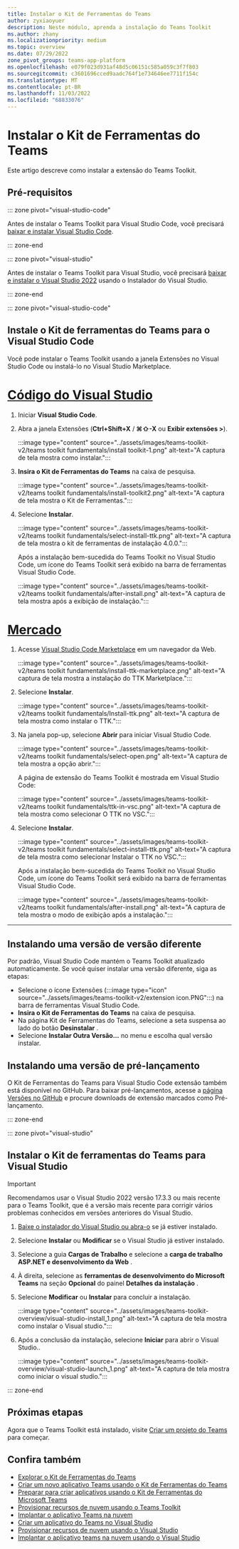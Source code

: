 ```yaml
---
title: Instalar o Kit de Ferramentas do Teams
author: zyxiaoyuer
description: Neste módulo, aprenda a instalação do Teams Toolkit
ms.author: zhany
ms.localizationpriority: medium
ms.topic: overview
ms.date: 07/29/2022
zone_pivot_groups: teams-app-platform
ms.openlocfilehash: e079f023d931af48d5c06151c585a059c3f7f803
ms.sourcegitcommit: c3601696cced9aadc764f1e734646ee7711f154c
ms.translationtype: MT
ms.contentlocale: pt-BR
ms.lasthandoff: 11/03/2022
ms.locfileid: "68833076"
---
```

# <a name="install-teams-toolkit"></a>Instalar o Kit de Ferramentas do Teams

Este artigo descreve como instalar a extensão do Teams Toolkit.

## <a name="prerequisites"></a>Pré-requisitos

::: zone pivot="visual-studio-code"

Antes de instalar o Teams Toolkit para Visual Studio Code, você precisará [baixar e instalar Visual Studio Code](https://code.visualstudio.com/Download).

::: zone-end

::: zone pivot="visual-studio"

Antes de instalar o Teams Toolkit para Visual Studio, você precisará [baixar e instalar o Visual Studio 2022](https://aka.ms/VSDownload) usando o Instalador do Visual Studio.

::: zone-end

::: zone pivot="visual-studio-code"

## <a name="install-teams-toolkit-for-visual-studio-code"></a>Instale o Kit de ferramentas do Teams para o Visual Studio Code

Você pode instalar o Teams Toolkit usando a janela Extensões no Visual Studio Code ou instalá-lo no Visual Studio Marketplace.

# <a name="visual-studio-code"></a>[Código do Visual Studio](#tab/vscode)

1. Iniciar **Visual Studio Code**.
1. Abra a janela Extensões (**Ctrl+Shift+X** / **⌘⇧-X** ou **Exibir extensões >**).

   :::image type="content" source="../assets/images/teams-toolkit-v2/teams toolkit fundamentals/install toolkit-1.png" alt-text="A captura de tela mostra como instalar.":::

1. **Insira o Kit de Ferramentas do Teams** na caixa de pesquisa.

   :::image type="content" source="../assets/images/teams-toolkit-v2/teams toolkit fundamentals/install-toolkit2.png" alt-text="A captura de tela mostra o Kit de Ferramentas.":::

1. Selecione **Instalar**.
  
   :::image type="content" source="../assets/images/teams-toolkit-v2/teams toolkit fundamentals/select-install-ttk.png" alt-text="A captura de tela mostra o kit de ferramentas de instalação 4.0.0.":::

   Após a instalação bem-sucedida do Teams Toolkit no Visual Studio Code, um ícone do Teams Toolkit será exibido na barra de ferramentas Visual Studio Code.

   :::image type="content" source="../assets/images/teams-toolkit-v2/teams toolkit fundamentals/after-install.png" alt-text="A captura de tela mostra após a exibição de instalação.":::

# <a name="marketplace"></a>[Mercado](#tab/marketplace)

1. Acesse [Visual Studio Code Marketplace](https://marketplace.visualstudio.com/items?itemName=TeamsDevApp.ms-teams-vscode-extension) em um navegador da Web.

   :::image type="content" source="../assets/images/teams-toolkit-v2/teams toolkit fundamentals/install-ttk-marketplace.png" alt-text="A captura de tela mostra a instalação do TTK Marketplace.":::

1. Selecione **Instalar**.

   :::image type="content" source="../assets/images/teams-toolkit-v2/teams toolkit fundamentals/Install-ttk.png" alt-text="A captura de tela mostra como instalar o TTK.":::

1. Na janela pop-up, selecione **Abrir** para iniciar Visual Studio Code.

   :::image type="content" source="../assets/images/teams-toolkit-v2/teams toolkit fundamentals/select-open.png" alt-text="A captura de tela mostra a opção abrir.":::

   A página de extensão do Teams Toolkit é mostrada em Visual Studio Code:

   :::image type="content" source="../assets/images/teams-toolkit-v2/teams toolkit fundamentals/ttk-in-vsc.png" alt-text="A captura de tela mostra como selecionar O TTK no VSC.":::

1. Selecione **Instalar**.

   :::image type="content" source="../assets/images/teams-toolkit-v2/teams toolkit fundamentals/select-install-ttk.png" alt-text="A captura de tela mostra como selecionar Instalar o TTK no VSC.":::

   Após a instalação bem-sucedida do Teams Toolkit no Visual Studio Code, um ícone do Teams Toolkit será exibido na barra de ferramentas Visual Studio Code.

   :::image type="content" source="../assets/images/teams-toolkit-v2/teams toolkit fundamentals/after-install.png" alt-text="A captura de tela mostra o modo de exibição após a instalação.":::

---

## <a name="installing-a-different-release-version"></a>Instalando uma versão de versão diferente

Por padrão, Visual Studio Code mantém o Teams Toolkit atualizado automaticamente. Se você quiser instalar uma versão diferente, siga as etapas:

* Selecione o ícone Extensões (:::image type="icon" source="../assets/images/teams-toolkit-v2/extension icon.PNG":::) na barra de ferramentas Visual Studio Code.
* **Insira o Kit de Ferramentas do Teams** na caixa de pesquisa.
* Na página Kit de Ferramentas do Teams, selecione a seta suspensa ao lado do botão **Desinstalar** .
* Selecione **Instalar Outra Versão...** no menu e escolha qual versão instalar.

## <a name="installing-a-pre-release-version"></a>Instalando uma versão de pré-lançamento

O Kit de Ferramentas do Teams para Visual Studio Code extensão também está disponível no GitHub. Para baixar pré-lançamentos, acesse a [página Versões no GitHub](https://github.com/OfficeDev/TeamsFx/releases) e procure downloads de extensão marcados como Pré-lançamento.

::: zone-end

::: zone pivot="visual-studio"

## <a name="install-teams-toolkit-for-visual-studio"></a>Instalar o Kit de ferramentas do Teams para Visual Studio

   > [!IMPORTANT]
   > Recomendamos usar o Visual Studio 2022 versão 17.3.3 ou mais recente para o Teams Toolkit, que é a versão mais recente para corrigir vários problemas conhecidos em versões anteriores do Visual Studio.

1. [Baixe o instalador do Visual Studio ou abra-o](https://aka.ms/VSDownload) se já estiver instalado.
2. Selecione **Instalar** ou **Modificar** se o Visual Studio já estiver instalado.
3. Selecione a guia **Cargas de Trabalho** e selecione a **carga de trabalho ASP.NET e desenvolvimento da Web** .
4. À direita, selecione as **ferramentas de desenvolvimento do Microsoft Teams** na seção **Opcional** do painel **Detalhes da instalação** .
5. Selecione **Modificar** ou **Instalar** para concluir a instalação.

   :::image type="content" source="../assets/images/teams-toolkit-overview/visual-studio-install_1.png" alt-text="A captura de tela mostra como instalar o Visual studio.":::

6. Após a conclusão da instalação, selecione **Iniciar** para abrir o Visual Studio..

    :::image type="content" source="../assets/images/teams-toolkit-overview/visual-studio-launch_1.png" alt-text="A captura de tela mostra como iniciar o visual studio.":::

::: zone-end

## <a name="next-steps"></a>Próximas etapas

Agora que o Teams Toolkit está instalado, visite [Criar um projeto do Teams](create-new-project.md) para começar.

## <a name="see-also"></a>Confira também

* [Explorar o Kit de Ferramentas do Teams](explore-Teams-Toolkit.md)
* [Criar um novo aplicativo Teams usando o Kit de Ferramentas do Teams](create-new-project.md)
* [Preparar para criar aplicativos usando o Kit de Ferramentas do Microsoft Teams](build-environments.md)
* [Provisionar recursos de nuvem usando o Teams Toolkit](provision.md)
* [Implantar o aplicativo Teams na nuvem](deploy.md)
* [Criar um aplicativo do Teams no Visual Studio](create-new-project.md#create-new-teams-app-in-visual-studio)
* [Provisionar recursos de nuvem usando o Visual Studio](provision-cloud-resources.md)
* [Implantar o aplicativo teams na nuvem usando o Visual Studio](deploy.md#deploy-teams-app-to-the-cloud-using-visual-studio)
